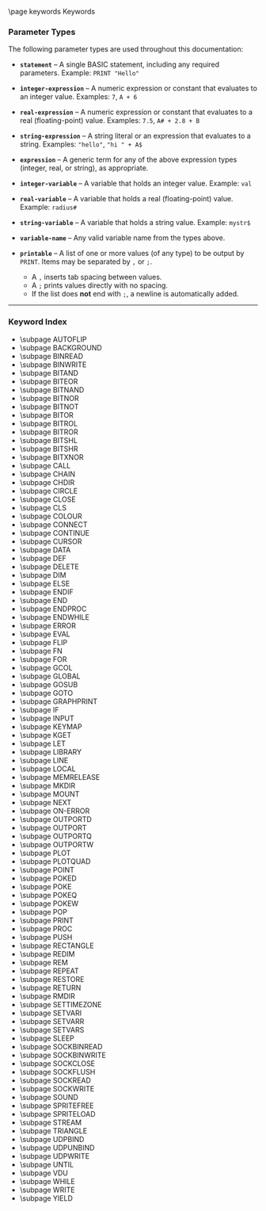 \page keywords Keywords

### Parameter Types

The following parameter types are used throughout this documentation:

* **`statement`** – A single BASIC statement, including any required parameters.
  Example: `PRINT "Hello"`

* **`integer-expression`** – A numeric expression or constant that evaluates to an integer value.
  Examples: `7`, `A + 6`

* **`real-expression`** – A numeric expression or constant that evaluates to a real (floating-point) value.
  Examples: `7.5`, `A# + 2.8 + B`

* **`string-expression`** – A string literal or an expression that evaluates to a string.
  Examples: `"hello"`, `"hi " + A$`

* **`expression`** – A generic term for any of the above expression types (integer, real, or string), as appropriate.

* **`integer-variable`** – A variable that holds an integer value.
  Example: `val`

* **`real-variable`** – A variable that holds a real (floating-point) value.
  Example: `radius#`

* **`string-variable`** – A variable that holds a string value.
  Example: `mystr$`

* **`variable-name`** – Any valid variable name from the types above.

* **`printable`** – A list of one or more values (of any type) to be output by `PRINT`. Items may be separated by `,` or `;`.

  * A `,` inserts tab spacing between values.
  * A `;` prints values directly with no spacing.
  * If the list does **not** end with `;`, a newline is automatically added.

---

### Keyword Index

* \subpage AUTOFLIP
* \subpage BACKGROUND
* \subpage BINREAD
* \subpage BINWRITE
* \subpage BITAND
* \subpage BITEOR
* \subpage BITNAND
* \subpage BITNOR
* \subpage BITNOT
* \subpage BITOR
* \subpage BITROL
* \subpage BITROR
* \subpage BITSHL
* \subpage BITSHR
* \subpage BITXNOR
* \subpage CALL
* \subpage CHAIN
* \subpage CHDIR
* \subpage CIRCLE
* \subpage CLOSE
* \subpage CLS
* \subpage COLOUR
* \subpage CONNECT
* \subpage CONTINUE
* \subpage CURSOR
* \subpage DATA
* \subpage DEF
* \subpage DELETE
* \subpage DIM
* \subpage ELSE
* \subpage ENDIF
* \subpage END
* \subpage ENDPROC
* \subpage ENDWHILE
* \subpage ERROR
* \subpage EVAL
* \subpage FLIP
* \subpage FN
* \subpage FOR
* \subpage GCOL
* \subpage GLOBAL
* \subpage GOSUB
* \subpage GOTO
* \subpage GRAPHPRINT
* \subpage IF
* \subpage INPUT
* \subpage KEYMAP
* \subpage KGET
* \subpage LET
* \subpage LIBRARY
* \subpage LINE
* \subpage LOCAL
* \subpage MEMRELEASE
* \subpage MKDIR
* \subpage MOUNT
* \subpage NEXT
* \subpage ON-ERROR
* \subpage OUTPORTD
* \subpage OUTPORT
* \subpage OUTPORTQ
* \subpage OUTPORTW
* \subpage PLOT
* \subpage PLOTQUAD
* \subpage POINT
* \subpage POKED
* \subpage POKE
* \subpage POKEQ
* \subpage POKEW
* \subpage POP
* \subpage PRINT
* \subpage PROC
* \subpage PUSH
* \subpage RECTANGLE
* \subpage REDIM
* \subpage REM
* \subpage REPEAT
* \subpage RESTORE
* \subpage RETURN
* \subpage RMDIR
* \subpage SETTIMEZONE
* \subpage SETVARI
* \subpage SETVARR
* \subpage SETVARS
* \subpage SLEEP
* \subpage SOCKBINREAD
* \subpage SOCKBINWRITE
* \subpage SOCKCLOSE
* \subpage SOCKFLUSH
* \subpage SOCKREAD
* \subpage SOCKWRITE
* \subpage SOUND
* \subpage SPRITEFREE
* \subpage SPRITELOAD
* \subpage STREAM
* \subpage TRIANGLE
* \subpage UDPBIND
* \subpage UDPUNBIND
* \subpage UDPWRITE
* \subpage UNTIL
* \subpage VDU
* \subpage WHILE
* \subpage WRITE
* \subpage YIELD
